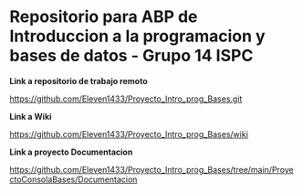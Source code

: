 # Repositorio para ABP de Introduccion a la programacion y bases de datos - Grupo 14 ISPC

**Link a repositorio de trabajo remoto**

https://github.com/Eleven1433/Proyecto_Intro_prog_Bases.git


**Link a Wiki**

https://github.com/Eleven1433/Proyecto_Intro_prog_Bases/wiki

**Link a proyecto Documentacion**

https://github.com/Eleven1433/Proyecto_Intro_prog_Bases/tree/main/ProyectoConsolaBases/Documentacion


